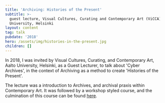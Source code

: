 ```yaml
---
title: 'Archiving: Histories of the Present'
subtitle: >-
  guest lecture, Visual Cultures, Curating and Contemporary Art (ViCCA), Aalto
  University, Helsinki
layout: content
tag: talk
pubdate: '2018'
hero: /assets/img/histories-in-the-present.jpg
children: []
---
```

In 2018, I was invited by Visual Cultures, Curating, and Contemporary Art, Aalto University, Helsinki, as a Guest Lecturer, to talk about 'Cyber Archives', in the context of Archiving as a method to create 'Histories of the Present'.

The lecture was a introduction to Archives, and archival praxis within Contemporary Art. It was followed by a workshop styled course, and the culmination of this course can be found [here](http://vicca.fi/journal/histories-in-the-present/).
